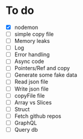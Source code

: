 # To do

- [x] nodemon
- [ ] simple copy file
- [ ] Memory leaks
- [ ] Log
- [ ] Error handling
- [ ] Async code
- [ ] Pointers/Ref and copy
- [ ] Generate some fake data
- [ ] Read json file
- [ ] Write json file
- [ ] copyFile file
- [ ] Array vs Slices
- [ ] Struct
- [ ] Fetch github repos
- [ ] GraphQL
- [ ] Query db
